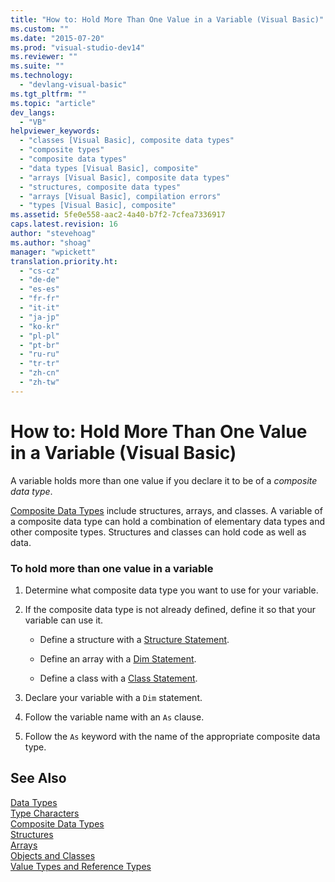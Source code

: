 ```yaml
---
title: "How to: Hold More Than One Value in a Variable (Visual Basic)"
ms.custom: ""
ms.date: "2015-07-20"
ms.prod: "visual-studio-dev14"
ms.reviewer: ""
ms.suite: ""
ms.technology: 
  - "devlang-visual-basic"
ms.tgt_pltfrm: ""
ms.topic: "article"
dev_langs: 
  - "VB"
helpviewer_keywords: 
  - "classes [Visual Basic], composite data types"
  - "composite types"
  - "composite data types"
  - "data types [Visual Basic], composite"
  - "arrays [Visual Basic], composite data types"
  - "structures, composite data types"
  - "arrays [Visual Basic], compilation errors"
  - "types [Visual Basic], composite"
ms.assetid: 5fe0e558-aac2-4a40-b7f2-7cfea7336917
caps.latest.revision: 16
author: "stevehoag"
ms.author: "shoag"
manager: "wpickett"
translation.priority.ht: 
  - "cs-cz"
  - "de-de"
  - "es-es"
  - "fr-fr"
  - "it-it"
  - "ja-jp"
  - "ko-kr"
  - "pl-pl"
  - "pt-br"
  - "ru-ru"
  - "tr-tr"
  - "zh-cn"
  - "zh-tw"
---
```

# How to: Hold More Than One Value in a Variable (Visual Basic)
A variable holds more than one value if you declare it to be of a *composite data type*.  
  
 [Composite Data Types](../../../../visual-basic\programming-guide\language-features\data-types/composite-data-types.md) include structures, arrays, and classes. A variable of a composite data type can hold a combination of elementary data types and other composite types. Structures and classes can hold code as well as data.  
  
### To hold more than one value in a variable  
  
1.  Determine what composite data type you want to use for your variable.  
  
2.  If the composite data type is not already defined, define it so that your variable can use it.  
  
    -   Define a structure with a [Structure Statement](../../../../visual-basic\language-reference\statements/structure-statement.md).  
  
    -   Define an array with a [Dim Statement](../../../../visual-basic\language-reference\statements/dim-statement.md).  
  
    -   Define a class with a [Class Statement](../../../../visual-basic\language-reference\statements/class-statement.md).  
  
3.  Declare your variable with a `Dim` statement.  
  
4.  Follow the variable name with an `As` clause.  
  
5.  Follow the `As` keyword with the name of the appropriate composite data type.  
  
## See Also  
 [Data Types](../../../../visual-basic\language-reference\data-types/data-type-summary.md)   
 [Type Characters](../../../../visual-basic\programming-guide\language-features\data-types/type-characters.md)   
 [Composite Data Types](../../../../visual-basic\programming-guide\language-features\data-types/composite-data-types.md)   
 [Structures](../../../../visual-basic\programming-guide\language-features\data-types/structures.md)   
 [Arrays](../../../../visual-basic\programming-guide\language-features\arrays/index.md)   
 [Objects and Classes](../../../../visual-basic\programming-guide\language-features\objects-and-classes/index.md)   
 [Value Types and Reference Types](../../../../visual-basic\programming-guide\language-features\data-types/value-types-and-reference-types.md)